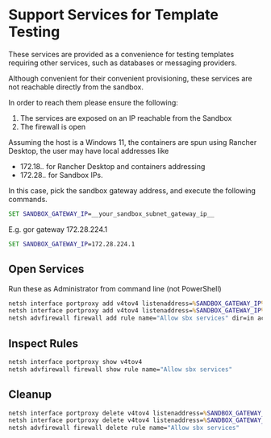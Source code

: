 # Support Services for Template Testing

These services are provided as a convenience for testing templates requiring other services, such as databases or messaging providers.

Although convenient for their convenient provisioning, these services are not reachable directly from the sandbox.

In order to reach them please ensure the following:

1. The services are exposed on an IP reachable from the Sandbox
2. The firewall is open

Assuming the host is a Windows 11, the containers are spun using Rancher Desktop, the user may have local addresses like

* 172.18.*.* for Rancher Desktop and containers addressing
* 172.28.*.* for Sandbox IPs.

In this case, pick the sandbox gateway address, and execute the following commands.

```bat
SET SANDBOX_GATEWAY_IP=__your_sandbox_subnet_gateway_ip__
```

E.g. gor gateway 172.28.224.1

```bat
SET SANDBOX_GATEWAY_IP=172.28.224.1
```

## Open Services

Run these as Administrator from command line (not PowerShell)

```bat
netsh interface portproxy add v4tov4 listenaddress=%SANDBOX_GATEWAY_IP% listenport=1433 connectaddress=host.docker.internal connectport=1433
netsh interface portproxy add v4tov4 listenaddress=%SANDBOX_GATEWAY_IP% listenport=8080 connectaddress=host.docker.internal connectport=8080
netsh advfirewall firewall add rule name="Allow sbx services" dir=in action=allow protocol=TCP localport=8080,1433 localip=%SANDBOX_GATEWAY_IP% remoteip=LocalSubnet
```

## Inspect Rules

```bat
netsh interface portproxy show v4tov4
netsh advfirewall firewall show rule name="Allow sbx services"
```

## Cleanup 

```bat
netsh interface portproxy delete v4tov4 listenaddress=%SANDBOX_GATEWAY_IP% listenport=1433
netsh interface portproxy delete v4tov4 listenaddress=%SANDBOX_GATEWAY_IP% listenport=8080
netsh advfirewall firewall delete rule name="Allow sbx services"
```
